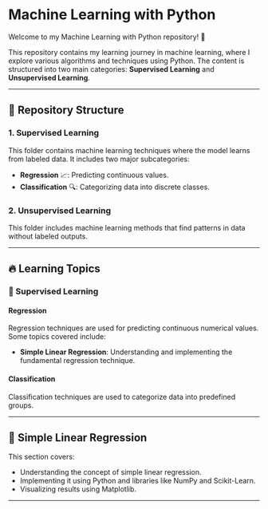 # Machine Learning with Python

Welcome to my Machine Learning with Python repository! 🚀

This repository contains my learning journey in machine learning, where I explore various algorithms and techniques using Python. The content is structured into two main categories: **Supervised Learning** and **Unsupervised Learning**.

---

## 📁 Repository Structure

### 1. Supervised Learning
This folder contains machine learning techniques where the model learns from labeled data. It includes two major subcategories:
- **Regression** 📈: Predicting continuous values.
- **Classification** 🔍: Categorizing data into discrete classes.

### 2. Unsupervised Learning
This folder includes machine learning methods that find patterns in data without labeled outputs.

---

## 🔥 Learning Topics
### 📂 Supervised Learning
#### Regression
Regression techniques are used for predicting continuous numerical values. Some topics covered include:
- **Simple Linear Regression**: Understanding and implementing the fundamental regression technique.

#### Classification
Classification techniques are used to categorize data into predefined groups.

---

## 📂 Simple Linear Regression
This section covers:
- Understanding the concept of simple linear regression.
- Implementing it using Python and libraries like NumPy and Scikit-Learn.
- Visualizing results using Matplotlib.

---
